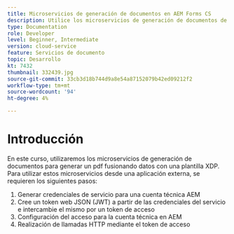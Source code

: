 ```yaml
---
title: Microservicios de generación de documentos en AEM Forms CS
description: Utilice los microservicios de generación de documentos de una aplicación externa.
type: Documentation
role: Developer
level: Beginner, Intermediate
version: cloud-service
feature: Servicios de documento
topic: Desarrollo
kt: 7432
thumbnail: 332439.jpg
source-git-commit: 33cb3d18b744d9a8e54a87152079b42ed09212f2
workflow-type: tm+mt
source-wordcount: '94'
ht-degree: 4%

---
```


# Introducción

En este curso, utilizaremos los microservicios de generación de documentos para generar un pdf fusionando datos con una plantilla XDP. Para utilizar estos microservicios desde una aplicación externa, se requieren los siguientes pasos:

1. Generar credenciales de servicio para una cuenta técnica AEM
1. Cree un token web JSON (JWT) a partir de las credenciales del servicio e intercambie el mismo por un token de acceso
1. Configuración del acceso para la cuenta técnica en AEM
1. Realización de llamadas HTTP mediante el token de acceso
